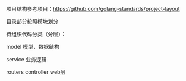项目结构参考项目：https://github.com/golang-standards/project-layout

目录部分按照模块划分

 
待组织代码分类（分层）：

model 模型，数据结构

service 业务逻辑

routers controller web层

